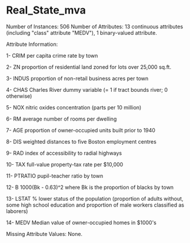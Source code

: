 # Real_State_mva

Number of Instances: 506
Number of Attributes: 13 continuous attributes (including "class"
attribute "MEDV"), 1 binary-valued attribute.

Attribute Information:

1- CRIM per capita crime rate by town

2- ZN proportion of residential land zoned for lots over 25,000 sq.ft.

3- INDUS proportion of non-retail business acres per town

4- CHAS Charles River dummy variable (= 1 if tract bounds river; 0 otherwise)

5- NOX nitric oxides concentration (parts per 10 million)

6- RM average number of rooms per dwelling

7- AGE proportion of owner-occupied units built prior to 1940

8- DIS weighted distances to five Boston employment centres

9- RAD index of accessibility to radial highways

10- TAX full-value property-tax rate per $10,000

11- PTRATIO pupil-teacher ratio by town

12- B 1000(Bk - 0.63)^2 where Bk is the proportion of blacks by town

13- LSTAT % lower status of the population (proportion of adults without, some high school education and proportion of male workers classified as laborers)

14- MEDV Median value of owner-occupied homes in $1000's

Missing Attribute Values: None.
